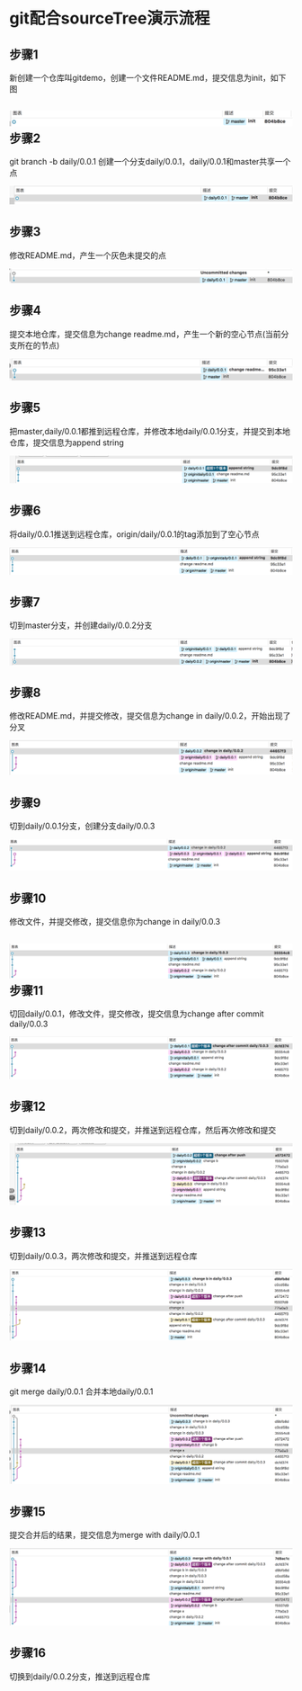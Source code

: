 # git配合sourceTree演示流程

## 步骤1

新创建一个仓库叫gitdemo，创建一个文件README.md，提交信息为init，如下图

## ![](/git配合sourcetree/assets/DingTalk20170728103336.png)步骤2

git branch -b daily/0.0.1 创建一个分支daily/0.0.1，daily/0.0.1和master共享一个点

![](/git配合sourcetree/assets/DingTalk20170728105024.png)

## 步骤3

修改README.md，产生一个灰色未提交的点

![](/git配合sourcetree/assets/DingTalk20170728105346.png)

## 步骤4

提交本地仓库，提交信息为change readme.md，产生一个新的空心节点\(当前分支所在的节点\)

![](/git配合sourcetree/assets/DingTalk20170728105552.png)

## 步骤5

把master,daily/0.0.1都推到远程仓库，并修改本地daily/0.0.1分支，并提交到本地仓库，提交信息为append string

![](/git配合sourcetree/assets/DingTalk20170728110300.png)

## 步骤6

将daily/0.0.1推送到远程仓库，origin/daily/0.0.1的tag添加到了空心节点

![](/git配合sourcetree/assets/DingTalk20170728110510.png)

## 步骤7

切到master分支，并创建daily/0.0.2分支

![](/git配合sourcetree/assets/DingTalk20170728110730.png)

## 步骤8

修改README.md，并提交修改，提交信息为change in daily/0.0.2，开始出现了分叉

![](/git配合sourcetree/assets/DingTalk20170728111017.png)

## 步骤9

切到daily/0.0.1分支，创建分支daily/0.0.3

![](/git配合sourcetree/assets/DingTalk20170728111622.png)

## 步骤10

修改文件，并提交修改，提交信息你为change in daily/0.0.3

## ![](/git配合sourcetree/assets/DingTalk20170728112352.png)步骤11

切回daily/0.0.1，修改文件，提交修改，提交信息为change after commit daily/0.0.3

![](/git配合sourcetree/assets/DingTalk20170728112604.png)

## 步骤12

切到daily/0.0.2，两次修改和提交，并推送到远程仓库，然后再次修改和提交

![](/git配合sourcetree/assets/DingTalk20170728113253.png)

## 步骤13

切到daily/0.0.3，两次修改和提交，并推送到远程仓库

![](/git配合sourcetree/assets/DingTalk20170728113814.png)

## 步骤14

git merge daily/0.0.1 合并本地daily/0.0.1

![](/git配合sourcetree/assets/DingTalk20170728114356.png)

## 步骤15

提交合并后的结果，提交信息为merge with daily/0.0.1

![](/git配合sourcetree/assets/DingTalk20170728115638.png)

## 步骤16

切换到daily/0.0.2分支，推送到远程仓库



